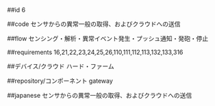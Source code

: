##id
6

##code
センサからの異常一般の取得、およびクラウドへの送信

##flow
センシング・解析・異常イベント発生・プッシュ通知・発砲・停止

##requirements
16,21,22,23,24,25,26,110,111,112,113,132,133,316

##デバイス/クラウド
ハード・ファーム

##repository/コンポーネント
gateway

##japanese
センサからの異常一般の取得、およびクラウドへの送信

